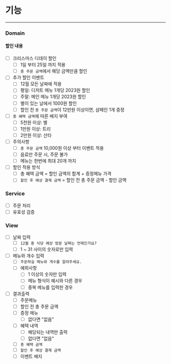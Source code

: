# 기능

---

### Domain

#### 할인 내용

- [ ] 크리스마스 디데이 할인
    - [ ] 1일 부터 25일 까지 적용
    - [ ] `총 주문 금액`에서 해당 금액만큼 할인
- [ ] 추가 할인 이벤트
    - [ ] 12월 모든 날짜에 적용
    - [ ] 평일: 디저트 메뉴 1개당 2023원 할인
    - [ ] 주말: 메인 메뉴 1개당 2023원 할인
    - [ ] 별이 있는 날에서 1000원 할인
    - [ ] 할인 전 `총 주문 금액`이 12만원 이상이면, 샴페인 1개 증정
- [ ] `총 혜택 금액`에 따른 배지 부여
    - [ ] 5천원 이상: 별
    - [ ] 1만원 이상: 트리
    - [ ] 2만원 이상: 산타
- [ ] 주의사항
    - [ ] `총 주문 금액` 10,000원 이상 부터 이벤트 적용
    - [ ] 음료만 주문 시, 주문 불가
    - [ ] 메뉴는 한번에 최대 20개 까지
- [ ] 할인 적용 방식
    - [ ] 총 혜택 금액 = 할인 금액의 합계 + 증정메뉴 가격
    - [ ] `할인 후 예상 결제 금액` = 할인 전 총 주문 금액 - 할인 금액

### Service

- [ ] 주문 처리
- [ ] 유효성 검증

### View

- [ ] 날짜 입력
    - [ ] `12월 중 식당 예상 방문 날짜는 언제인가요?`
    - [ ] 1 ~ 31 사이의 숫자로만 입력
- [ ] 메뉴와 개수 입력
    - [ ] `주문하실 메뉴와 개수를 알려주세요.`
    - [ ] 예외사항
        - [ ] 1 이상의 숫자만 입력
        - [ ] 메뉴 형식이 예시와 다른 경우
        - [ ] 중복 메뉴를 입력한 경우
- [ ] 결과출력
    - [ ] 주문메뉴
    - [ ] 할인 전 총 주문 금액
    - [ ] 증정 메뉴
        - [ ] 없다면 "없음"
    - [ ] 혜택 내역
        - [ ] 해당되는 내역만 출력
        - [ ] 없다면 "없음"
    - [ ] `총 혜택 금액`
    - [ ] `할인 후 예상 결제 금액`
    - [ ] 이벤트 배지